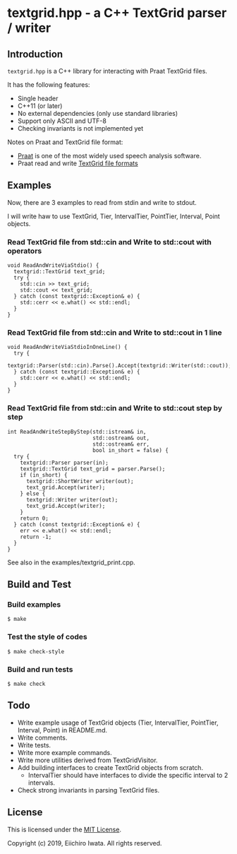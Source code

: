 # textgrid.hpp - a C++ TextGrid parser / writer

## Introduction

`textgrid.hpp` is a C++ library for interacting with Praat TextGrid files.

It has the following features:

* Single header
* C++11 (or later)
* No external dependencies (only use standard libraries)
* Support only ASCII and UTF-8
* Checking invariants is not implemented yet

Notes on Praat and TextGrid file format:

* [Praat](http://www.fon.hum.uva.nl/praat/) is one of the most widely used speech analysis software.
* Praat read and write [TextGrid file formats](http://www.fon.hum.uva.nl/praat/manual/TextGrid_file_formats.html)

## Examples

Now, there are 3 examples to read from stdin and write to stdout.

I will write haw to use TextGrid, Tier, IntervalTier, PointTier, Interval, Point objects.

### Read TextGrid file from std::cin and Write to std::cout with operators

```
void ReadAndWriteViaStdio() {
  textgrid::TextGrid text_grid;
  try {
    std::cin >> text_grid;
    std::cout << text_grid;
  } catch (const textgrid::Exception& e) {
    std::cerr << e.what() << std::endl;
  }
}
```

### Read TextGrid file from std::cin and Write to std::cout in 1 line

```
void ReadAndWriteViaStdioInOneLine() {
  try {
    textgrid::Parser(std::cin).Parse().Accept(textgrid::Writer(std::cout));
  } catch (const textgrid::Exception& e) {
    std::cerr << e.what() << std::endl;
  }
}
```

### Read TextGrid file from std::cin and Write to std::cout step by step

```
int ReadAndWriteStepByStep(std::istream& in,
                           std::ostream& out,
                           std::ostream& err,
                           bool in_short = false) {
  try {
    textgrid::Parser parser(in);
    textgrid::TextGrid text_grid = parser.Parse();
    if (in_short) {
      textgrid::ShortWriter writer(out);
      text_grid.Accept(writer);
    } else {
      textgrid::Writer writer(out);
      text_grid.Accept(writer);
    }
    return 0;
  } catch (const textgrid::Exception& e) {
    err << e.what() << std::endl;
    return -1;
  }
}
```

See also in the examples/textgrid_print.cpp.

## Build and Test

### Build examples

```
$ make
```

### Test the style of codes

```
$ make check-style
```

### Build and run tests

```
$ make check
```

## Todo

* Write example usage of TextGrid objects (Tier, IntervalTier, PointTier, Interval, Point) in README.md.
* Write comments.
* Write tests.
* Write more example commands.
* Write more utilities derived from TextGridVisitor.
* Add building interfaces to create TextGrid objects from scratch.
  * IntervalTier should have interfaces to divide the specific interval to 2 intervals.
* Check strong invariants in parsing TextGrid files.

## License

This is licensed under the [MIT License](https://opensource.org/licenses/MIT).

Copyright (c) 2019, Eiichiro Iwata. All rights reserved.
